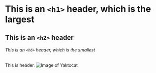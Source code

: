 # This is an `<h1>` header, which is the largest

## This is an `<h2>` header

###### This is an `<h6>` header, which is the smallest

This is header.
![Image of Yaktocat](https://octodex.github.com/images/yaktocat.png)
